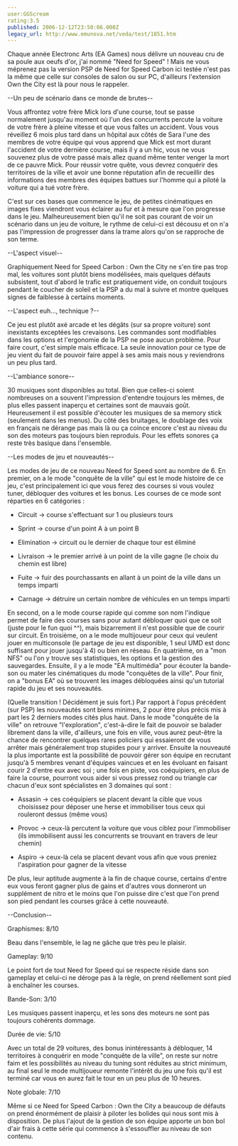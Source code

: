 ```yaml
---
user:GGScream
rating:3.5
published: 2006-12-12T23:50:06.000Z
legacy_url: http://www.emunova.net/veda/test/1851.htm
---
```

Chaque année Electronc Arts (EA Games) nous délivre un nouveau cru de sa poule aux oeufs d'or, j'ai nommé "Need for Speed" ! Mais ne vous méprenez pas la version PSP de Need for Speed Carbon ici testée n'est pas la même que celle sur consoles de salon ou sur PC, d'ailleurs l'extension Own the City est là pour nous le rappeler.  

  

  

--Un peu de scénario dans ce monde de brutes--  

  

Vous affrontez votre frère Mick lors d'une course, tout se passe normalement jusqu'au moment où l'un des concurrents percute la voiture de votre frère à pleine vitesse et que vous faîtes un accident. Vous vous réveillez 6 mois plus tard dans un hôpital aux côtés de Sara l'une des membres de votre équipe qui vous apprend que Mick est mort durant l'accident de votre dernière course, mais il y a un hic, vous ne vous souvenez plus de votre passé mais allez quand même tenter venger la mort de ce pauvre Mick. Pour réussir votre quête, vous devrez conquérir des territoires de la ville et avoir une bonne réputation afin de recueillir des informations des membres des équipes battues sur l'homme qui a piloté la voiture qui a tué votre frère.  

C'est sur ces bases que commence le jeu, de petites cinématiques en images fixes viendront vous éclairer au fur et à mesure que l'on progresse dans le jeu. Malheureusement bien qu'il ne soit pas courant de voir un scénario dans un jeu de voiture, le rythme de celui-ci est décousu et on n'a pas l'impression de progresser dans la trame alors qu'on se rapproche de son terme.  

  

  

--L'aspect visuel--  

  

Graphiquement Need for Speed Carbon : Own the City ne s'en tire pas trop mal, les voitures sont plutôt biens modélisées, mais quelques défauts subsistent, tout d'abord le trafic est pratiquement vide, on conduit toujours pendant le coucher de soleil et la PSP a du mal à suivre et montre quelques signes de faiblesse à certains moments.  

  

  

--L'aspect euh..., technique ?--  

  

Ce jeu est plutôt axé arcade et les dégâts (sur sa propre voiture) sont inexistants exceptées les crevaisons. Les commandes sont modifiables dans les options et l'ergonomie de la PSP ne pose aucun problème. Pour faire court, c'est simple mais efficace. La seule innovation pour ce type de jeu vient du fait de pouvoir faire appel à ses amis mais nous y reviendrons un peu plus tard.  

  

  

--L'ambiance sonore--  

  

30 musiques sont disponibles au total. Bien que celles-ci soient nombreuses on a souvent l'impression d'entendre toujours les mêmes, de plus elles passent inaperçu et certaines sont de mauvais goût. Heureusement il est possible d'écouter les musiques de sa memory stick (seulement dans les menus). Du côté des bruitages, le doublage des voix en français ne dérange pas mais là ou ça coince encore c'est au niveau du son des moteurs pas toujours bien reproduis. Pour les effets sonores ça reste très basique dans l'ensemble.  

  

  

--Les modes de jeu et nouveautés--  

  

Les modes de jeu de ce nouveau Need for Speed sont au nombre de 6\. En premier, on a le mode "conquête de la ville" qui est le mode histoire de ce jeu, c'est principalement ici que vous ferez des courses si vous voulez tuner, débloquer des voitures et les bonus. Les courses de ce mode sont réparties en 6 catégories :  

- Circuit -\> course s'effectuant sur 1 ou plusieurs tours  

- Sprint -\> course d'un point A à un point B  

- Elimination -\> circuit ou le dernier de chaque tour est éliminé  

- Livraison -\> le premier arrivé à un point de la ville gagne (le choix du chemin est libre)  

- Fuite -\> fuir des pourchassants en allant à un point de la ville dans un temps imparti  

- Carnage -\> détruire un certain nombre de véhicules en un temps imparti  

En second, on a le mode course rapide qui comme son nom l'indique permet de faire des courses sans pour autant débloquer quoi que ce soit (juste pour le fun quoi ^^), mais bizarrement il n'est possible que de courir sur circuit. En troisième, on a le mode multijoueur pour ceux qui veulent jouer en multiconsole (le partage de jeu est disponible, 1 seul UMD est donc suffisant pour jouer jusqu'à 4) ou bien en réseau. En quatrième, on a "mon NFS" ou l'on y trouve ses statistiques, les options et la gestion des sauvegardes. Ensuite, il y a le mode "EA multimédia" pour écouter la bande-son ou mater les cinématiques du mode "conquêtes de la ville". Pour finir, on a "bonus EA" où se trouvent les images débloquées ainsi qu'un tutorial rapide du jeu et ses nouveautés.  

(Quelle transition ! Décidément je suis fort.) Par rapport à l'opus précédent (sur PSP) les nouveautés sont biens minimes, 2 pour être plus précis mis à part les 2 derniers modes cités plus haut. Dans le mode "conquête de la ville" on retrouve "l'exploration", c'est-à-dire le fait de pouvoir se balader librement dans la ville, d'ailleurs, une fois en ville, vous aurez peut-être la chance de rencontrer quelques rares policiers qui essaieront de vous arrêter mais généralement trop stupides pour y arriver. Ensuite la nouveauté la plus importante est la possibilité de pouvoir gérer son équipe en recrutant jusqu'à 5 membres venant d'équipes vaincues et en les évoluant en faisant courir 2 d'entre eux avec soi ; une fois en piste, vos coéquipiers, en plus de faire la course, pourront vous aider si vous pressez rond ou triangle car chacun d'eux sont spécialistes en 3 domaines qui sont :  

- Assasin -\> ces coéquipiers se placent devant la cible que vous choisissez pour déposer une herse et immobiliser tous ceux qui rouleront dessus (même vous)  

- Provoc -\> ceux-là percutent la voiture que vous ciblez pour l'immobiliser (ils immobilisent aussi les concurrents se trouvant en travers de leur chemin)  

- Aspiro -\> ceux-là cela se placent devant vous afin que vous preniez l'aspiration pour gagner de la vitesse  

De plus, leur aptitude augmente à la fin de chaque course, certains d'entre eux vous feront gagner plus de gains et d'autres vous donneront un supplément de nitro et le moins que l'on puisse dire c'est que l'on prend son pied pendant les courses grâce à cette nouveauté.  

  

  

--Conclusion--  

  

Graphismes: 8/10  

Beau dans l'ensemble, le lag ne gâche que très peu le plaisir.  

  

Gameplay: 9/10  

Le point fort de tout Need for Speed qui se respecte réside dans son gameplay et celui-ci ne déroge pas à la règle, on prend réellement sont pied à enchaîner les courses.  

  

Bande-Son: 3/10  

Les musiques passent inaperçu, et les sons des moteurs ne sont pas toujours cohérents dommage.  

  

Durée de vie: 5/10  

Avec un total de 29 voitures, des bonus inintéressants à débloquer, 14 territoires à conquérir en mode "conquête de la ville", on reste sur notre faim et les possibilités au niveau du tuning sont réduites au strict minimum, au final seul le mode multijoueur remonte l'intérêt du jeu une fois qu'il est terminé car vous en aurez fait le tour en un peu plus de 10 heures.  

  

Note globale: 7/10  

Même si ce Need for Speed Carbon : Own the City a beaucoup de défauts on prend énormément de plaisir à piloter les bolides qui nous sont mis à disposition. De plus l'ajout de la gestion de son équipe apporte un bon bol d'air frais à cette série qui commence à s'essouffler au niveau de son contenu.